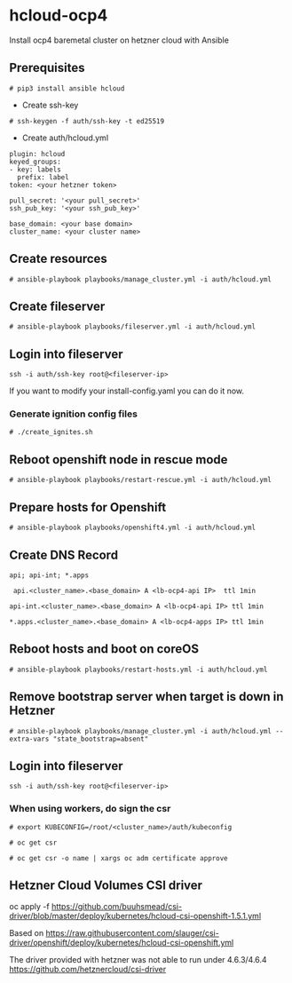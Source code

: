 # hcloud-ocp4

Install ocp4 baremetal cluster on hetzner cloud with Ansible

## Prerequisites

```# pip3 install ansible hcloud ```

- Create ssh-key

```# ssh-keygen -f auth/ssh-key -t ed25519 ```

- Create auth/hcloud.yml

```
plugin: hcloud
keyed_groups:
- key: labels
  prefix: label
token: <your hetzner token>

pull_secret: '<your pull_secret>'
ssh_pub_key: '<your ssh_pub_key>'

base_domain: <your base domain>
cluster_name: <your cluster name>
```

## Create resources

```# ansible-playbook playbooks/manage_cluster.yml -i auth/hcloud.yml ```

## Create fileserver

```# ansible-playbook playbooks/fileserver.yml -i auth/hcloud.yml ```

## Login into fileserver

``` ssh -i auth/ssh-key root@<fileserver-ip> ```

If you want to modify your install-config.yaml you can do it now.

### Generate ignition config files

```# ./create_ignites.sh ```

## Reboot openshift node in rescue mode

```# ansible-playbook playbooks/restart-rescue.yml -i auth/hcloud.yml ```

## Prepare hosts for Openshift

```# ansible-playbook playbooks/openshift4.yml -i auth/hcloud.yml ```

## Create DNS Record

```api; api-int; *.apps ```

``` api.<cluster_name>.<base_domain> A <lb-ocp4-api IP>  ttl 1min```

``` api-int.<cluster_name>.<base_domain> A <lb-ocp4-api IP> ttl 1min ```

``` *.apps.<cluster_name>.<base_domain> A <lb-ocp4-apps IP> ttl 1min ```

## Reboot hosts and boot on coreOS

```# ansible-playbook playbooks/restart-hosts.yml -i auth/hcloud.yml ```

## Remove bootstrap server when target is down in Hetzner

```# ansible-playbook playbooks/manage_cluster.yml -i auth/hcloud.yml --extra-vars "state_bootstrap=absent" ```

## Login into fileserver

``` ssh -i auth/ssh-key root@<fileserver-ip> ```

### When using workers, do sign the csr

``` # export KUBECONFIG=/root/<cluster_name>/auth/kubeconfig ```

``` # oc get csr ```

``` # oc get csr -o name | xargs oc adm certificate approve ```

## Hetzner Cloud Volumes CSI driver
oc apply -f https://github.com/buuhsmead/csi-driver/blob/master/deploy/kubernetes/hcloud-csi-openshift-1.5.1.yml

Based on
 https://raw.githubusercontent.com/slauger/csi-driver/openshift/deploy/kubernetes/hcloud-csi-openshift.yml

The driver provided with hetzner was not able to run under 4.6.3/4.6.4
https://github.com/hetznercloud/csi-driver

